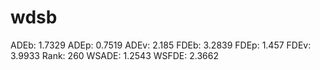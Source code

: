 # wdsb

ADEb: 1.7329
ADEp: 0.7519
ADEv: 2.185
FDEb: 3.2839
FDEp: 1.457
FDEv: 3.9933
Rank: 260
WSADE: 1.2543
WSFDE: 2.3662